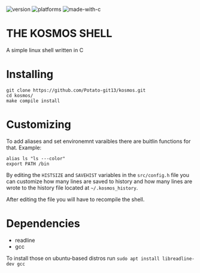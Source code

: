 ![version](https://img.shields.io/github/v/release/Potato-git13/kosmos?include_prereleases&style=for-the-badge)
![platforms](https://img.shields.io/badge/platforms-linux-brightgreen?style=for-the-badge)
![made-with-c](https://img.shields.io/badge/made%20with-C-red?style=for-the-badge)
# THE KOSMOS SHELL
A simple linux shell written in C

# Installing
```
git clone https://github.com/Potato-git13/kosmos.git
cd kosmos/
make compile install
```

# Customizing
To add aliases and set environemnt varaibles there are buitlin functions for that. Example:

```
alias ls "ls ---color"
export PATH /bin
```

By editing the ```HISTSIZE``` and ```SAVEHIST``` variables in the ```src/config.h``` file you can customize how many lines are saved to history and how many lines are wrote to the history file located at ```~/.kosmos_history```.

After editing the file you will have to recompile the shell.

# Dependencies
- readline
- gcc

To install those on ubuntu-based distros run ```sudo apt install libreadline-dev gcc```